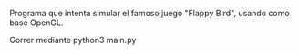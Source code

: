 Programa que intenta simular el famoso juego "Flappy Bird", usando como base OpenGL.

Correr mediante python3 main.py